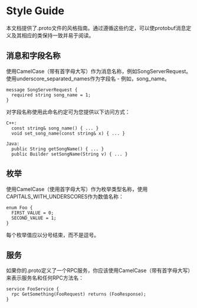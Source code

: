 # Style Guide
本文档提供了.proto文件的风格指南。通过遵循这些约定，可以使protobuf消息定义及其相应的类保持一致并易于阅读。

## 消息和字段名称
使用CamelCase（带有首字母大写）作为消息名称，例如SongServerRequest。使用underscore_separated_names作为字段名 - 例如，song_name。  
```
message SongServerRequest {
  required string song_name = 1;
}
```
对字段名称使用此命名约定可为您提供以下访问方式：  
```
C++:
  const string& song_name() { ... }
  void set_song_name(const string& x) { ... }

Java:
  public String getSongName() { ... }
  public Builder setSongName(String v) { ... }
```

## 枚举
使用CamelCase（使用首字母大写）作为枚举类型名称，使用CAPITALS_WITH_UNDERSCORES作为数值名称：  
```
enum Foo {
  FIRST_VALUE = 0;
  SECOND_VALUE = 1;
}
```
每个枚举值应以分号结束，而不是逗号。  

## 服务
如果你的.proto定义了一个RPC服务，你应该使用CamelCase（带有首字母大写）来表示服务名和任何RPC方法名：  
```
service FooService {
  rpc GetSomething(FooRequest) returns (FooResponse);
}
```

